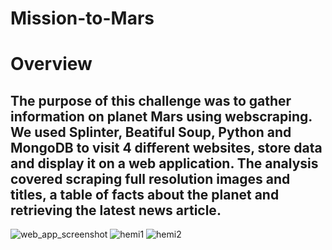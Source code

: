 # Mission-to-Mars

# Overview

## The purpose of this challenge was to gather information on planet Mars using webscraping.  We used Splinter, Beatiful Soup, Python and MongoDB to visit 4 different websites, store data and display it on a web application.  The analysis covered scraping full resolution images and titles, a table of facts about the planet and retrieving the latest news article.

![web_app_screenshot](https://user-images.githubusercontent.com/106286533/183313483-407b6122-7f9d-453b-80eb-6c7fd04ff10f.png)
![hemi1](https://user-images.githubusercontent.com/106286533/183313528-4c98c4a8-f65d-491b-a321-7daf8e2b0416.png)
![hemi2](https://user-images.githubusercontent.com/106286533/183313531-37836c02-8e9b-40c6-a726-fedc6c45bb0b.png)


